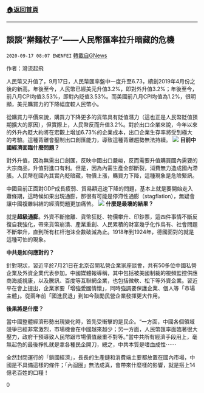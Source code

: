 ###  [:house:返回首頁](https://github.com/ourhimalayas/txt)
---

## 談談“擀麵杖子”——人民幣匯率拉升暗藏的危機
`2020-09-17 08:07 EWENFEI` [轉載自GNews](https://gnews.org/zh-hant/363370/)

作者：灣流起飛

人民幣又升值了，9月17日，人民幣匯率盤中一度升至6.73，續創2019年4月份之後的新高。年後至今，人民幣已經美元升值3.2%，即對外升值3.2%；年後至今，前八月CPI均值3.53%，即對內貶值3.53%。而美國前八月CPI均值為1.2%，很明顯，美元購買力的下降幅度較人民幣小。

從購買力平價來說，購買力下降更多的貨幣具有貶值潛力（這也正是人民幣貶值預期擴大的原因），但實際上，人民幣反而升值3.2%。對於出口企業來說，今年以來的外升內貶大約將在宏觀上增加6.73%的企業成本，出口企業生存率將受到極大的考驗。這種背離會壓制出口創匯能力，導致這種背離趨勢無法持續。
![](https://s3.amazonaws.com/gnews-media-offload/wp-content/uploads/2020/09/17080357/%E8%8D%89%E5%9B%BE-2.png)
**目前中國經濟面臨什麼問題？**

對外升值，因為無需出口創匯，反映中國出口嚴峻，反而需要升值購買國內需要的大宗商品，升值對進口有利。但是，因為內需生產全部斷裂，消費無力造成國內滯脹。人民幣在國內其實內貶暗藏，物價上漲，購買力下降，這種現象是危險緊訊。

中國目前正面對GDP成長疲弱、貿易額迅速下降的問題，基本上就是要開始走入蕭條期，這時候如果出現通膨，那很有可能是停滯性通膨（stagflation），無疑會讓中國複雜糾結的經濟問題更加痛苦。
![](https://s3.amazonaws.com/gnews-media-offload/wp-content/uploads/2020/09/17080407/9690-iatixpm5052641.jpg)
**什麼是最壞的結果？**

就是**超級通膨**。外資不斷撤離、貨幣狂貶、物價攀升、印鈔票，這四件事情不斷反復自我強化，帶來貨幣崩潰、產業重創、人民累積的財富幾乎化作烏有、社會問題不斷攀升，直到所有杠杆泡沫全數破滅為止。1918年到1924年，德國面對的就是這種可怕的現象。

**中共是如何應對的？**

針對現狀，習近平於7月21日在北京召開私營企業家座談會，共有50多位中國私營企業及外資企業代表參加。中國媒體報導稱，其中包括被美國制裁的視頻監控供應商海威視康，以及騰訊、百度等互聯網企業，也包括微軟、松下等外資企業。習近平在會上提出，企業家要「增強愛國情懷」，同時強調要保護企業、個人等「市場主體」。從兩年前「國進民退」到如今鼓勵民營企業發揮更大作用。

**後果將是什麼？**

當中國整體經濟形勢出現變化時，首先受衝擊的是民企。“一方面，中國各個領域競爭已經非常激烈，市場機會在中國越來越少；另一方面，人民幣匯率面臨著很大壓力，政府干預導致人民幣跟市場價值嚴重不對等。”當中共所有經濟手段用上，毫無起色的最後掙扎就是拿各種民企開刀，總之，中共本質是嗜血成性⋯⋯

全然封閉運行的「鎖國經濟」，長長的生產鏈和消費端主要都放置在國內市場，中國是不具備這樣的條件；「內迴圈」無法成真，會帶來什麼樣的影響，就是搭上14億老百姓的口糧！

0
